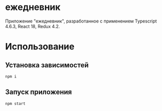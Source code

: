 # ежедневник

Приложение "ежедневник", разработанное с применением Typescript 4.6.3, React 18, Redux 4.2.

# Использование

## Установка зависимостей

```bash
npm i
```

## Запуск приложения

```bash
npm start
```

